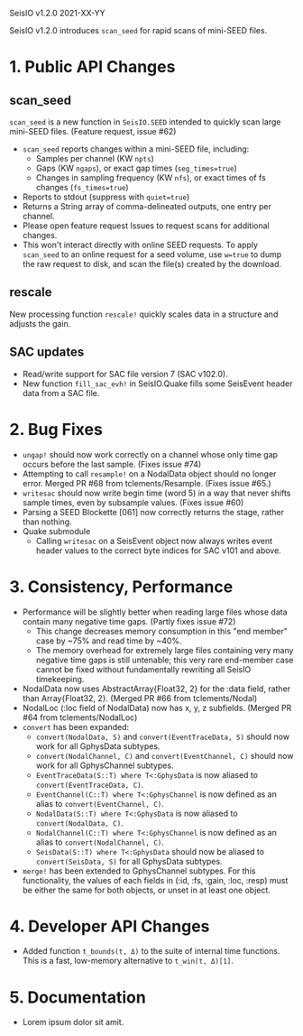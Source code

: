 SeisIO v1.2.0
2021-XX-YY

SeisIO v1.2.0 introduces `scan_seed` for rapid scans of mini-SEED files.

# 1. **Public API Changes**

## scan_seed
`scan_seed` is a new function in `SeisIO.SEED` intended to quickly scan large mini-SEED files. (Feature request, issue #62)
  + `scan_seed` reports changes within a mini-SEED file, including:
    - Samples per channel (KW `npts`)
    - Gaps (KW `ngaps`), or exact gap times (`seg_times=true`)
    - Changes in sampling frequency (KW `nfs`), or exact times of fs changes (`fs_times=true`)
  + Reports to stdout (suppress with `quiet=true`)
  + Returns a String array of comma-delineated outputs, one entry per channel.
  + Please open feature request Issues to request scans for additional changes.
  + This won't interact directly with online SEED requests. To apply `scan_seed` to an online request for a seed volume, use `w=true` to dump the raw request to disk, and scan the file(s) created by the download.

## rescale
New processing function `rescale!` quickly scales data in a structure and adjusts the gain.

## SAC updates
* Read/write support for SAC file version 7 (SAC v102.0).
* New function `fill_sac_evh!` in SeisIO.Quake fills some SeisEvent header data from a SAC file.

# 2. **Bug Fixes**
* `ungap!` should now work correctly on a channel whose only time gap occurs before the last sample. (Fixes issue #74)
* Attempting to call `resample!` on a NodalData object should no longer error. Merged PR #68 from tclements/Resample. (Fixes issue #65.)
* `writesac` should now write begin time (word 5) in a way that never shifts sample times, even by subsample values. (Fixes issue #60)
* Parsing a SEED Blockette [061] now correctly returns the stage, rather than nothing.
* Quake submodule
  + Calling `writesac` on a SeisEvent object now always writes event header values to the correct byte indices for SAC v101 and above.

# 3. **Consistency, Performance**
* Performance will be slightly better when reading large files whose data contain many negative time gaps. (Partly fixes issue #72)
  + This change decreases memory consumption in this "end member" case by ~75% and read time by ~40%.
  + The memory overhead for extremely large files containing very many negative time gaps is still untenable; this very rare end-member case cannot be fixed without fundamentally rewriting all SeisIO timekeeping.
* NodalData now uses AbstractArray{Float32, 2} for the :data field, rather than Array{Float32, 2}. (Merged PR #66 from tclements/Nodal)
* NodalLoc (:loc field of NodalData) now has x, y, z subfields. (Merged PR #64 from tclements/NodalLoc)
* `convert` has been expanded:
  + `convert(NodalData, S)` and `convert(EventTraceData, S)` should now work for all GphysData subtypes.
  + `convert(NodalChannel, C)` and `convert(EventChannel, C)` should now work for all GphysChannel subtypes.
  + `EventTraceData(S::T) where T<:GphysData` is now aliased to `convert(EventTraceData, C)`.
  + `EventChannel(C::T) where T<:GphysChannel` is now defined as an alias to `convert(EventChannel, C)`.
  + `NodalData(S::T) where T<:GphysData` is now aliased to `convert(NodalData, C)`.
  + `NodalChannel(C::T) where T<:GphysChannel` is now defined as an alias to `convert(NodalChannel, C)`.
  + `SeisData(S::T) where T<:GphysData` should now be aliased to `convert(SeisData, S)` for all GphysData subtypes.
* `merge!` has been extended to GphysChannel subtypes. For this functionality, the values of each fields in (:id, :fs, :gain, :loc, :resp) must be either the same for both objects, or unset in at least one object.

# 4. **Developer API Changes**
* Added function `t_bounds(t, Δ)` to the suite of internal time functions. This is a fast, low-memory alternative to `t_win(t, Δ)[1]`.

# 5. **Documentation**
* Lorem ipsum dolor sit amit.
